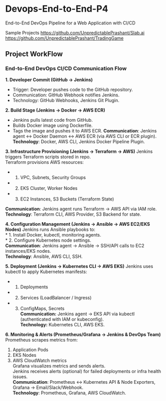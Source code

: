 # Devops-End-to-End-P4
 End-to-End DevOps Pipeline for a Web Application with CI/CD

Sample Projects 
https://github.com/UnpredictablePrashant/Slab.ai
https://github.com/UnpredictablePrashant/TradingGame



## Project WorkFlow

### End-to-End DevOps CI/CD Communication Flow

**1. Developer Commit (GitHub → Jenkins)**
  * Trigger: Developer pushes code to the GitHub repository.
  * Communication: GitHub Webhook notifies Jenkins.
  * Technology: GitHub Webhooks, Jenkins Git Plugin.

**2. Build Stage (Jenkins → Docker → AWS ECR)**
  * Jenkins pulls latest code from GitHub.
  * Builds Docker image using Dockerfile.
  * Tags the image and pushes it to AWS ECR.
  **Communication**: Jenkins agent ↔ Docker Daemon ↔ AWS ECR (via AWS CLI or ECR plugin).
  **Technology**: Docker, AWS CLI, Jenkins Docker Pipeline Plugin.

**3. Infrastructure Provisioning (Jenkins → Terraform → AWS)**
  Jenkins triggers Terraform scripts stored in repo.  
  Terraform provisions AWS resources:  
   * 1. VPC, Subnets, Security Groups 
   * 2. EKS Cluster, Worker Nodes  
   * 3. EC2 Instances, S3 Buckets (Terraform State)   
  
  **Communication**: Jenkins agent runs Terraform → AWS API via IAM role.  
  **Technology**: Terraform CLI, AWS Provider, S3 Backend for state.

**4. Configuration Management (Jenkins → Ansible → AWS EC2/EKS Nodes)**
  Jenkins runs Ansible playbooks to:  
    * 1. Install Docker, kubectl, monitoring agents.  
    * 2. Configure Kubernetes node settings.  
   **Communication**: Jenkins agent → Ansible → SSH/API calls to EC2 instances/EKS nodes.  
   **Technology**: Ansible, AWS CLI, SSH.
    
**5. Deployment (Jenkins → Kubernetes CLI → AWS EKS)**
  Jenkins uses kubectl to apply Kubernetes manifests:  
   * 1. Deployments  
   * 2. Services (LoadBalancer / Ingress)  
   * 3. ConfigMaps, Secrets  
  **Communication:** Jenkins agent → EKS API via kubectl (authenticated with IAM or kubeconfig).  
  **Technology:** Kubernetes CLI, AWS EKS.

**6. Monitoring & Alerts (Prometheus/Grafana → Jenkins & DevOps Team)**
Prometheus scrapes metrics from:
  1. Application Pods  
  2. EKS Nodes  
  3. AWS CloudWatch metrics  
  Grafana visualizes metrics and sends alerts.  
  Jenkins receives alerts (optional) for failed deployments or infra health issues.  
 **Communication**: Prometheus ↔ Kubernetes API & Node Exporters, Grafana → Email/Slack/Webhook.  
 **Technology**: Prometheus, Grafana, AWS CloudWatch.

 
